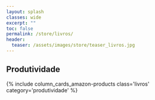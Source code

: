 ```yaml
---
layout: splash
classes: wide
excerpt: ""
toc: false
permalink: /store/livros/
header:
  teaser: /assets/images/store/teaser_livros.jpg
---
```




## Produtividade

{% include column_cards_amazon-products class='livros' category='produtividade' %}

